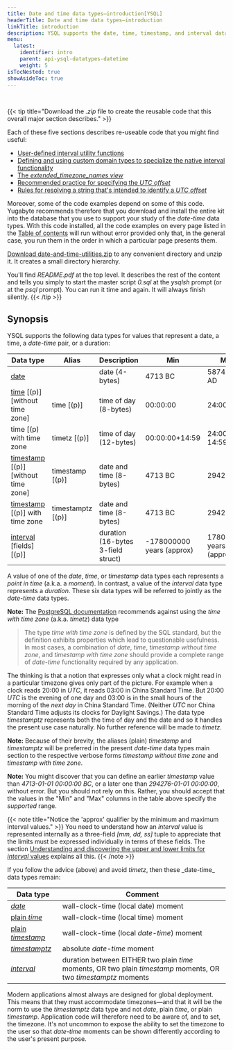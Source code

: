 ```yaml
---
title: Date and time data types—introduction[YSQL]
headerTitle: Date and time data types—introduction
linkTitle: introduction
description: YSQL supports the date, time, timestamp, and interval data types together with interval arithmetic.
menu:
  latest:
    identifier: intro
    parent: api-ysql-datatypes-datetime
    weight: 5
isTocNested: true
showAsideToc: true
---
```

<p id="download">&nbsp;</p>

{{< tip title="Download the _.zip_ file to create the reusable code that this overall major section describes." >}}

Each of these five sections describes re-useable code that you might find useful:

- [User-defined interval utility functions](../date-time-data-types-semantics/type-interval/interval-utilities/)
- [Defining and using custom domain types to specialize the native interval functionality](../date-time-data-types-semantics/type-interval/custom-interval-domains/)
- [The _extended_timezone_names view_](../timezones/extended-timezone-names/)
- [Recommended practice for specifying the _UTC offset_](../timezones/recommendation/)
- [Rules for resolving a string that's intended to identify a _UTC offset_](../timezones/ways-to-spec-offset/name-res-rules/)

Moreover, some of the code examples depend on some of this code. Yugabyte recommends therefore that you download and install the entire kit into the database that you use to support your study of the _date-time_ data types. With this code installed, all the code examples on every page listed in the [Table of contents](../../type_datetime/) will run without error provided only that, in the general case, you run them in the order in which a particular page presents them.

[Download date-and-time-utilities.zip](https://raw.githubusercontent.com/yugabyte/yugabyte-db/master/sample/date-and-time-utilities/date-and-time-utilities.zip) to any convenient directory and unzip it. It creates a small directory hierarchy.

You'll find _README.pdf_ at the top level. It describes the rest of the content and tells you simply to start the master script _0.sql_ at the _ysqlsh_ prompt (or at the _psql_ prompt). You can run it time and again. It will always finish silently.
{{< /tip >}}

## Synopsis

YSQL supports the following data types for values that represent a date, a time, a _date-time_ pair, or a duration:

| Data type                                                                               | Alias             | Description                            | Min                        | Max                     |
| --------------------------------------------------------------------------------------- | ----------------- | -------------------------------------- | -------------------------- | ----------------------- |
| [date](../date-time-data-types-semantics/type-date/)                                     |                   | date (4-bytes)                         | 4713 BC                    | 5874897 AD              |
| [time](../date-time-data-types-semantics/type-time/) [(p)] [without time zone]           | time [(p)]        | time of day (8-bytes)                  | 00:00:00                   | 24:00:00                |
| time [(p) with time zone                                                                | timetz [(p)]      | time of day (12-bytes)                 | 00:00:00+14:59             | 24:00:00-14:59          |
| [timestamp](../date-time-data-types-semantics/type-timestamp/) [(p)] [without time zone] | timestamp [(p)]   | date and time (8-bytes)                | 4713 BC                    | 294276 AD               |
| [timestamp](../date-time-data-types-semantics/type-timestamp/) [(p)] with time zone      | timestamptz [(p)] | date and time (8-bytes)                | 4713 BC                    | 294276 AD               |
| [interval](../date-time-data-types-semantics/type-interval/) [fields] [(p)]              |                   | duration (16-bytes 3-field struct)     | -178000000 years (approx) | 178000000 years (approx) |

A value of one of the _date_, _time_, or _timestamp_ data types each represents a _point in time_ (a.k.a. a _moment_). In contrast, a value of the _interval_ data type represents a _duration_. These six data types will be referred to jointly as the _date-time_ data types.

**Note:** The [PostgreSQL documentation](https://www.postgresql.org/docs/11/datatype-datetime.html#DATATYPE-DATETIME-TABLE) recommends against using the _time with time zone_ (a.k.a. _timetz_) data type

> The type _time with time zone_ is defined by the SQL standard, but the definition exhibits properties which lead to questionable usefulness. In most cases, a combination of _date_, _time_, _timestamp without time zone_, and _timestamp with time zone_ should provide a complete range of _date-time_ functionality required by any application.

The thinking is that a notion that expresses only what a clock might read in a particular timezone gives only part of the picture. For example when a clock reads 20:00 in _UTC_, it reads 03:00 in China Standard Time. But 20:00 _UTC_ is the evening of one day and 03:00 is in the small hours of the morning of the _next day_ in China Standard Time. (Neither _UTC_ nor China Standard Time adjusts its clocks for Daylight Savings.) The data type _timestamptz_ represents both the time of day and the date and so it handles the present use case naturally. No further reference will be made to _timetz_.

**Note:** Because of their brevity, the aliases (plain) _timestamp_ and _timestamptz_ will be preferred in the present _date-time_ data types main section to the respective verbose forms _timestamp without time zone_ and _timestamp with time zone_.

**Note:** You might discover that you can define an earlier _timestamp_ value than _4713-01-01 00:00:00 BC_, or a later one than  _294276-01-01 00:00:00_, without error. But you should not rely on this. Rather, you should accept that the values in the "Min" and "Max" columns in the table above specify the _supported_ range.

{{< note title="Notice the 'approx' qualifier by the minimum and maximum interval values." >}}
You need to understand how an _interval_ value is represented internally as a three-field _[mm, dd, ss]_ tuple to appreciate that the limits must be expressed individually in terms of these fields. The section [Understanding and discovering the upper and lower limits for _interval_ values](../date-time-data-types-semantics/type-interval/interval-limits/) explains all this.
{{< /note >}}

<p id="table-of-five"> If you follow the advice (above) and avoid <i>timetz</i>, then these _date-time_ data types remain:</p>

| Data type                                                             | Comment                                                                                                          |
| --------------------------------------------------------------------- | ---------------------------------------------------------------------------------------------------------------- |
| [_date_](../date-time-data-types-semantics/type-date/)                 | wall-clock-time (local date) moment                                                                              |
| [plain _time_](../date-time-data-types-semantics/type-time/)           | wall-clock-time (local time) moment                                                                              |
| [plain _timestamp_](../date-time-data-types-semantics/type-timestamp/) | wall-clock-time (local _date-time_) moment                                                                       |
| [_timestamptz_](../date-time-data-types-semantics/type-timestamp/)     | absolute _date-time_ moment                                                                                      |
| [_interval_](../date-time-data-types-semantics/type-interval/)         | duration between EITHER two plain _time_ moments, OR two plain _timestamp_ moments, OR two _timestamptz_ moments |

Modern applications almost always are designed for global deployment. This means that they must accommodate timezones—and that it will be the norm to use the _timestamptz_ data type and not _date_, plain _time_, or plain _timestamp_. Application code will therefore need to be aware of, and to set, the timezone. It's not uncommon to expose the ability to set the timezone to the user so that _date-time_ moments can be shown differently according to the user's present purpose.
